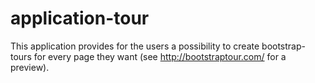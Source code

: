 # application-tour
This application provides for the users a possibility to create bootstrap-tours for every page they want (see http://bootstraptour.com/ for a preview).
